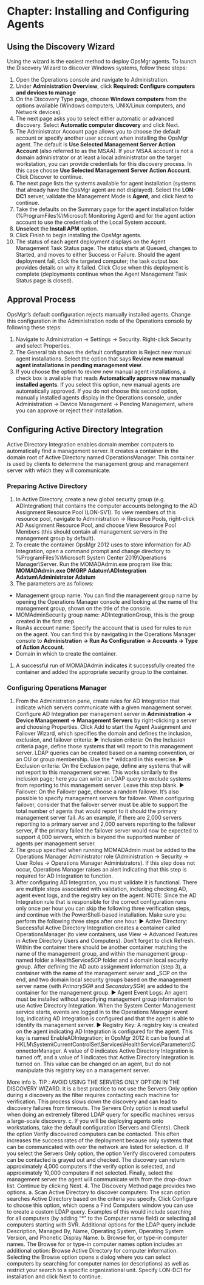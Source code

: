 # Chapter: Installing and Configuring Agents

## Using the Discovery Wizard
Using the wizard is the easiest method to deploy OpsMgr agents. To launch the Discovery Wizard to discover Windows systems, follow these steps:
1. Open the Operations console and navigate to Administration.
1. Under **Administration Overview**, click **Required: Configure computers and devices to manage** 
1. On the Discovery Type page, choose **Windows computers** from the options available (Windows computers, UNIX/Linux computers, and Network devices).
1. The next page asks you to select either automatic or advanced discovery. Select **Automatic computer discovery** and click Next.
1. The Administrator Account page allows you to choose the default account or specify another user account when installing the OpsMgr agent. The default is **Use Selected Management Server Action Account** (also referred to as the MSAA). If your MSAA account is not a domain administrator or at least a local administrator on the target workstation, you can provide credentials for this discovery process. In this case choose **Use Selected Management Server Action Account**. Click Discover to continue.
1. The next page lists the systems available for agent installation (systems that already have the OpsMgr agent are not displayed). Select the **LON-DC1** server, validate the Management Mode is **Agent**, and click Next to continue.
1. Take the defaults on the Summary page for the agent installation folder (%ProgramFiles%\Microsoft Monitoring Agent) and for the agent action account to use the credentials of the Local System account.
1. **Unselect** the **Install APM** option.
1. Click Finish to begin installing the OpsMgr agents.
1. The status of each agent deployment displays on the Agent Management Task Status page. The status starts at Queued, changes to Started, and moves to either Success or Failure. Should the agent deployment fail, click the targeted computer; the task output box provides details on why it failed. Click Close when this deployment is complete (deployments continue when the Agent Management Task Status page is closed).

## Approval Process
OpsMgr’s default configuration rejects manually installed agents. Change this configuration in the Administration node of the Operations console by following these steps:
1. Navigate to Administration -> Settings -> Security. Right-click Security and select Properties.
1. The General tab shows the default configuration is Reject new manual agent installations. Select the option that says **Review new manual agent installations in pending management view**.
1. If you choose the option to review new manual agent installations, a check box is available that reads **Automatically approve new manually installed agents**. If you select this option, new manual agents are automatically approved. If you do not choose this second option, manually installed agents display in the Operations console, under Administration -> Device Management -> Pending Management, where you can approve or reject their installation.









## Configuring Active Directory Integration
Active Directory Integration enables domain member computers to automatically find a management server. It creates a container in the domain root of Active Directory named OperationsManager. This container is used by clients to determine the management group and management server with which they will communicate.

### Preparing Active Directory
1. In Active Directory, create a new global security group (e.g. ADIntegration) that contains the computer accounts belonging to the AD Assignment Resource Pool (LON-SV1). To view members of this resource pool, navigate to Administration -> Resource Pools, right-click AD Assignment Resource Pool, and choose View Resource Pool Members (this should contain all management servers in the management group by default).
1. To create the container OpsMgr 2012 uses to store information for AD Integration, open a command prompt and change directory to %ProgramFiles%\Microsoft System Center 2019\Operations Manager\Server.
Run the MOMADAdmin.exe program like this: **MOMADAdmin.exe OMGRP Adatum\ADIntegration Adatum\Administrator Adatum**
1. The parameters are as follows:
  - Management group name. You can find the management group name by opening the Operations Manager console and looking at the name of the management group, shown on the title of the console.
  - MOMAdminSecurity group name: ADIntegrationGroup, this is the group created in the first step.
  - RunAs account name: Specify the account that is used for rules to run on the agent. You can find this by navigating in the Operations Manager console to **Administration -> Run As Configuration -> Accounts -> Type of Action Account**.
  - Domain in which to create the container.
1. A successful run of MOMADAdmin indicates it successfully created the container and added the appropriate security group to the container.

### Configuring Operations Manager
1. From the Administration pane, create rules for AD Integration that indicate which servers communicate with a given management server. Configure AD Integration per management server in **Administration -> Device Management -> Management Servers** by right-clicking a server and choosing Properties.
Click Add to start the Agent Assignment and Failover Wizard, which specifies the domain and defines the inclusion, exclusion, and failover criteria:
▶ Inclusion criteria: On the Inclusion criteria page, define those systems that will report to this management server. LDAP queries can be created based on a naming convention, or an OU or group membership. Use the * wildcard in this exercise.
▶ Exclusion criteria: On the Exclusion page, define any systems that will not report to this management server. This works similarly to the inclusion page; here you can write an LDAP query to exclude systems from reporting to this management server. Leave this step blank.
▶ Failover: On the Failover page, choose a random failover. It’s also possible to specify management servers for failover. When configuring failover, consider that the failover server must be able to support the total number of agents that would report to it should the primary management server fail. As an example, if there are 2,000 servers reporting to a primary server and 2,000 servers reporting to the failover server, if the primary failed the failover server would now be expected to support 4,000 servers, which is beyond the supported number of agents per management server.
4. The group specified when running MOMADAdmin must be added to the Operations Manager Administrator role (Administration -> Security -> User Roles -> Operations Manager Administrators). If this step does not occur, Operations Manager raises an alert indicating that this step is required for AD Integration to function.
5. After configuring AD Integration, you must validate it is functional. There are multiple steps associated with validation, including checking AD, agent event logs, and the registry key on the agent.
NOTE: Since the AD Integration rule that is responsible for the correct configuration runs only once per hour you can skip the following three verification steps, and continue with the PowerShell-based installation. Make sure you perform the following three steps after one hour.
▶ Active Directory: Successful Active Directory Integration creates a container called OperationsManager (to view containers, use View -> Advanced Features in Active Directory Users and Computers). Don’t forget to click Refresh. Within the container there should be another container matching the name of the management group, and within the management group-named folder a HealthServiceSCP folder and a domain local security group. After defining the AD auto assignment information (step 3), a container with the name of the management server and _SCP on the end, and two domain local security groups based on the management server name (with _PrimarySG_# and _SecondarySG_#) are added to the container for the management group.
▶ Agent Event Logs: An agent must be installed without specifying management group information to use Active Directory Integration. When the System Center Management service starts, events are logged in to the Operations Manager event log, indicating AD Integration is configured and that the agent is able to identify its management server.
▶ Registry Key: A registry key is created on the agent indicating AD Integration is configured for the agent. This key is named EnableADIntegration; in OpsMgr 2012 it can be found at HKLM\System\CurrentControlSet\Services\HealthService\Parameters\ConnectorManager. A value of 0 indicates Active Directory Integration is turned off, and a value of 1 indicates that Active Directory Integration is turned on. This value can be changed on an agent, but do not manipulate this registry key on a management server.




More info
b.	TIP : AVOID USING THE SERVERS ONLY OPTION IN THE DISCOVERY WIZARD. It is a best practice to not use the Servers Only option during a discovery as the filter requires contacting each machine for verification. This process slows down the discovery and can lead to discovery failures from timeouts. The Servers Only option is most useful when doing an extremely filtered LDAP query for specific machines versus a large-scale discovery.
c.	If you will be deploying agents onto workstations, take the default configuration (Servers and Clients). Check the option Verify discovered computers can be contacted. This often increases the success rates of the deployment because only systems that can be communicated with over the network are listed for selection.
d.	If you select the Servers Only option, the option Verify discovered computers can be contacted is grayed out and checked. The discovery can return approximately 4,000 computers if the verify option is selected, and approximately 10,000 computers if not selected. Finally, select the management server the agent will communicate with from the drop-down list. Continue by clicking Next.
4.	The Discovery Method page provides two options.
a.	Scan Active Directory to discover computers: The scan option searches Active Directory based on the criteria you specify. Click Configure to choose this option, which opens a Find Computers window you can use to create a custom LDAP query. Examples of this would include searching for all computers (by adding “*” to the Computer name field) or selecting all computers starting with SVR. Additional options for the LDAP query include Description, Managed By, Name, Operating System, Operating System Version, and Phonetic Display Name.
b.	Browse for, or type-in computer names. The Browse for or type-in computer names option includes an additional option: Browse Active Directory for computer information. Selecting the Browse option opens a dialog where you can select computers by searching for computer names (or descriptions) as well as restrict your search to a specific organizational unit. Specify LON-DC1 for installation and click Next to continue.
